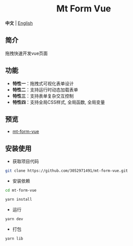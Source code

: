 <div align="center">
    <h1>Mt Form Vue</h1>
</div>

**中文** | [English](./README.md)

## 简介

拖拽快速开发vue页面

## 功能

- **特性一**：拖拽式可视化表单设计
- **特性二**：支持运行时动态加载表单
- **特性三**：支持表单复杂交互控制
- **特性四**：支持全局CSS样式, 全局函数, 全局变量

## 预览

- [mt-form-vue](https://www.zczchen.top/mtform/)

## 安装使用

- 获取项目代码

```bash
git clone https://github.com/3052971491/mt-form-vue.git
```

- 安装依赖

```bash
cd mt-form-vue

yarn install

```

- 运行

```bash
yarn dev
```

- 打包

```bash
yarn lib
```